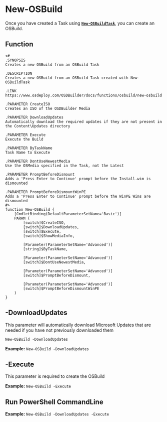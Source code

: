 # New-OSBuild

Once you have created a Task using [**`New-OSBuildTask`**](new-osbuildtask/), you can create an OSBuild.

## Function

```text
<#
.SYNOPSIS
Creates a new OSBuild from an OSBuild Task

.DESCRIPTION
Creates a new OSBuild from an OSBuild Task created with New-OSBuildTask

.LINK
https://www.osdeploy.com/OSDBuilder/docs/functions/osbuild/new-osbuild

.PARAMETER CreateISO
Creates an ISO of the OSDBuilder Media

.PARAMETER DownloadUpdates
Automatically download the required updates if they are not present in the Content\Updates directory

.PARAMETER Execute
Execute the Build

.PARAMETER ByTaskName
Task Name to Execute

.PARAMETER DontUseNewestMedia
Use the OSMedia specified in the Task, not the Latest

.PARAMETER PromptBeforeDismount
Adds a 'Press Enter to Continue' prompt before the Install.wim is dismounted

.PARAMETER PromptBeforeDismountWinPE
Adds a 'Press Enter to Continue' prompt before the WinPE Wims are dismounted
#>
function New-OSBuild {
    [CmdletBinding(DefaultParameterSetName='Basic')]
    PARAM (
        [switch]$CreateISO,
        [switch]$DownloadUpdates,
        [switch]$Execute,
        [switch]$ShowMediaInfo,
        
        [Parameter(ParameterSetName='Advanced')]
        [string]$ByTaskName,
        
        [Parameter(ParameterSetName='Advanced')]
        [switch]$DontUseNewestMedia,

        [Parameter(ParameterSetName='Advanced')]
        [switch]$PromptBeforeDismount,

        [Parameter(ParameterSetName='Advanced')]
        [switch]$PromptBeforeDismountWinPE
    )
}
```

## -DownloadUpdates

This parameter will automatically download Microsoft Updates that are needed if you have not previously downloaded them

```text
New-OSBuild -DownloadUpdates
```

**Example:**  `New-OSBuild -DownloadUpdates`

## -Execute

This parameter is required to create the OSBuild

**Example:**  `New-OSBuild -Execute`

## Run PowerShell CommandLine



**Example:**  `New-OSBuild -DownloadUpdates -Execute`


